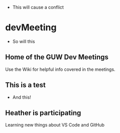 - This will cause a conflict
# devMeeting
- So will this

## Home of the GUW Dev Meetings
Use the Wiki for helpful info covered in the meetings.

## This is a test
- And this!

## Heather is participating
Learning new things about VS Code and GitHub